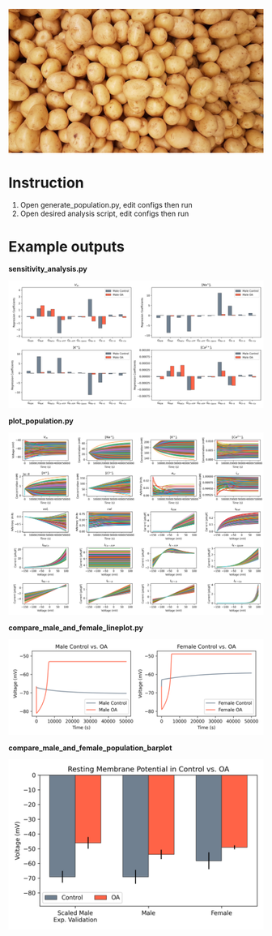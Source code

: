 ![Screenshot](figures/potato.jpg)

# Instruction

1. Open generate_population.py, edit configs then run 
2. Open desired analysis script, edit configs then run

# Example outputs

**sensitivity_analysis.py**

![Screenshot](figures/male_sensitivity_analysis_1000trials.png)

**plot_population.py**

![Screenshot](figures/female_1000trials_50000s.png)

**compare_male_and_female_lineplot.py**

![Screenshot](figures/male_vs_female_OA.png)

**compare_male_and_female_population_barplot**

![Screenshot](figures/change_in_RMP.png)
